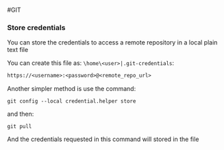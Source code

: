#GIT 

### Store credentials

You can store the credentials to access a remote repository in a local plain text file

You can create this file as: `\home\<user>|.git-credentials`: 

```txt
https://<username>:<password>@<remote_repo_url>
```



Another simpler method is use the command: 

```
git config --local credential.helper store
```

and then: 

```
git pull
```

And the credentials requested in this command will stored in the file
